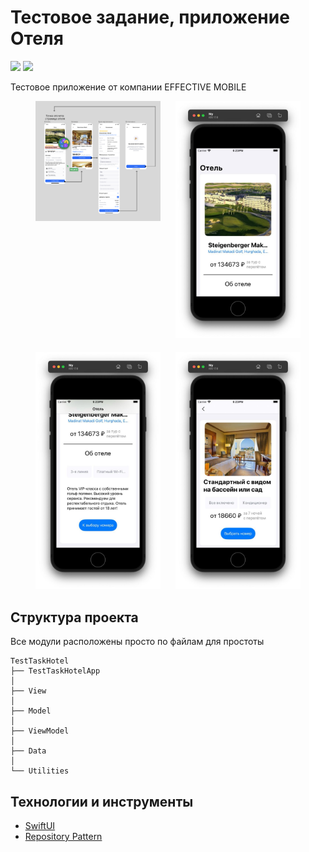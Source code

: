 # Тестовое задание, приложение Отеля

![](https://img.shields.io/badge/iOS-17%2B-green?logo=apple)
![](https://img.shields.io/badge/Swift%205.9-FA7343?style=flat&logo=swift&logoColor=white)

Тестовое приложение от компании EFFECTIVE MOBILE

<div style="display: flex; flex-direction: row; flex-wrap: wrap; justify-content: center; column-gap: 24px; row-gap: 20px;">
  <span><img src="img/1.png" style="width:200px;"></span>
  <span><img src="img/2.jpg" style="width:200px;"></span>
  <span><img src="img/3.jpg" style="width:200px;"></span>
  <span><img src="img/4.jpg" style="width:200px;"></span>
</div>

## Структура проекта
Все модули расположены просто по файлам для простоты
```
TestTaskHotel
├── TestTaskHotelApp
│   
├── View
│   
├── Model
│   
├── ViewModel
│   
├── Data 
│
└── Utilities                  
```

## Технологии и инструменты

- [SwiftUI](https://developer.apple.com/xcode/swiftui/)
- [Repository Pattern]()
